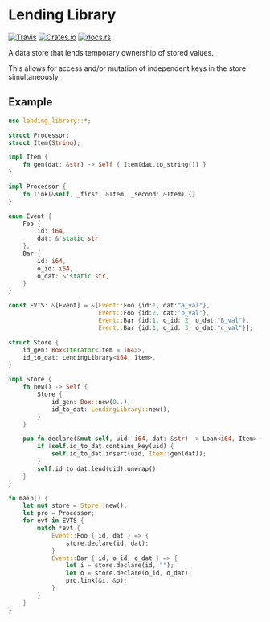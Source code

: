 # Lending Library
[![Travis](https://img.shields.io/travis/HarkonenBade/lending-library.svg)](https://travis-ci.org/HarkonenBade/lending-library)
[![Crates.io](https://img.shields.io/crates/v/lending-library.svg)](https://crates.io/crates/lending-library)
[![docs.rs](https://docs.rs/lending-library/badge.svg)](https://docs.rs/lending-library/)

A data store that lends temporary ownership of stored values.

This allows for access and/or mutation of independent keys in the store simultaneously.


## Example
```rust
use lending_library::*;

struct Processor;
struct Item(String);

impl Item {
    fn gen(dat: &str) -> Self { Item(dat.to_string()) }
}

impl Processor {
    fn link(&self, _first: &Item, _second: &Item) {}
}

enum Event {
    Foo {
        id: i64,
        dat: &'static str,
    },
    Bar {
        id: i64,
        o_id: i64,
        o_dat: &'static str,
    }
}

const EVTS: &[Event] = &[Event::Foo {id:1, dat:"a_val"},
                         Event::Foo {id:2, dat:"b_val"},
                         Event::Bar {id:1, o_id: 2, o_dat:"B_val"},
                         Event::Bar {id:1, o_id: 3, o_dat:"c_val"}];

struct Store {
    id_gen: Box<Iterator<Item = i64>>,
    id_to_dat: LendingLibrary<i64, Item>,
}

impl Store {
    fn new() -> Self {
        Store {
            id_gen: Box::new(0..),
            id_to_dat: LendingLibrary::new(),
        }
    }

    pub fn declare(&mut self, uid: i64, dat: &str) -> Loan<i64, Item> {
        if !self.id_to_dat.contains_key(uid) {
            self.id_to_dat.insert(uid, Item::gen(dat));
        }
        self.id_to_dat.lend(uid).unwrap()
    }
}

fn main() {
    let mut store = Store::new();
    let pro = Processor;
    for evt in EVTS {
        match *evt {
            Event::Foo { id, dat } => {
                store.declare(id, dat);
            }
            Event::Bar { id, o_id, o_dat } => {
                let i = store.declare(id, "");
                let o = store.declare(o_id, o_dat);
                pro.link(&i, &o);
            }
        }
    }
}
```